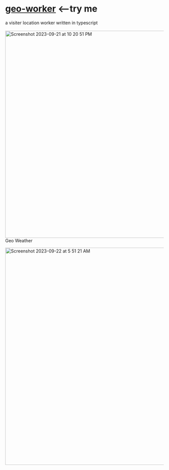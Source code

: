 # <a href="https://r2.jessejesse.workers.dev">geo-worker</a> <--try me<br>
a visiter location worker written in typescript<br><br>
<img width="658" alt="Screenshot 2023-09-21 at 10 20 51 PM" src="https://github.com/sudo-self/Geo-worker/assets/119916323/eb28a11d-8a60-4390-bfc7-2338ffb2efd1">
Geo Weather <br>

<img width="690" alt="Screenshot 2023-09-22 at 5 51 21 AM" src="https://github.com/sudo-self/Geolation-Worker/assets/119916323/04707b42-bfa5-437e-9bd0-73ad48a22c94">
